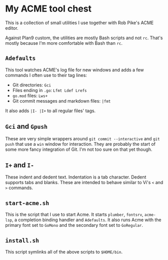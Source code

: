 # My ACME tool chest

This is a collection of small utilities I use together with Rob Pike's
ACME editor.

Against Plan9 custom, the utilities are mostly Bash scripts and not
`rc`. That's mostly because I'm more comfortable with Bash than `rc`.

## `Adefaults`
This tool watches ACME's log file for new windows and adds a few commands
I often use to their tag lines:

* Git directories: `Gci`
* Files ending in `.go`: `Lfmt Ldef Lrefs`
* `go.mod` files: `Lws+`
* Git commit messages and markdown files: `|fmt`

It also adds `|I- |I+` to all regular files' tags.

## `Gci` and `Gpush`
These are very simple wrappers around `git commit --interactive` and
`git push` that use a `win` window for interaction. They are probably
the start of some more fancy integration of Git. I'm not too sure on
that yet though.

## `I+` and `I-`
These indent and dedent text. Indentation is a tab character. Dedent
supports tabs and blanks. These are intended to behave similar to Vi's
`<` and `>` commands.

## `start-acme.sh`
This is the script that I use to start Acme. It starts `plumber`,
`fontsrv`, `acme-lsp`, a completion binding handler and `Adefaults`. It
also runs Acme with the primary font set to `GoMono` and the secondary
font set to `GoRegular`.

## `install.sh`
This script symlinks all of the above scripts to `$HOME/bin`.